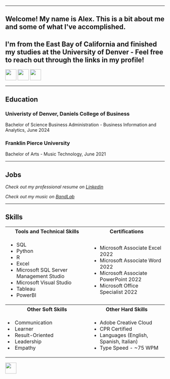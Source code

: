 <a name="top"></a>
<hr>

## Welcome! My name is Alex. This is a bit about me and some of what I've accomplished.
## I'm from the East Bay of California and finished my studies at the University of Denver - Feel free to reach out through the links in my profile!
[<img src="https://user-images.githubusercontent.com/91146906/162140860-bfb69654-5603-49bd-a7a1-a836ab1c772c.svg" height="35"/>](#education)
[<img src="https://user-images.githubusercontent.com/91146906/162140921-207cd392-cfe5-40e6-a84e-0a16e19e405a.svg" height="35"/>](#profExp)
[<img src="https://user-images.githubusercontent.com/91146906/162140965-cf707805-9abd-43f7-8314-4f96794c44dc.svg" height="35"/>](#skills)

<a name="education"></a>
<hr>

## Education
### Univeristy of Denver, Daniels College of Business
Bachelor of Science Business Administration - Business Information and Analytics, June 2024

### Franklin Pierce University
Bachelor of Arts - Music Technology, June 2021

<a name="profExp"></a>
<hr>

## Jobs
<i>Check out my professional resume on [Linkedin](https://www.linkedin.com/in/alexmoirano/)</i>

<i>Check out my music on [BandLab](https://www.bandlab.com/anthembandlab)</i>

<a name="skills"></a>
<hr>

## Skills

<table>
  <tr>
    <th>Tools and Technical Skills</th>
    <th>Certifications</th>
  </tr>
  <tr>
    <td>
     <ul>
        <li>SQL</li>
        <li>Python</li>
        <li>R</li>
        <li>Excel</li>
        <li>Microsoft SQL Server Management Studio</li>
        <li>Microsoft Visual Studio</li>
        <li>Tableau</li>
       <li>PowerBI</li>
      </ul>
    </td>
    <td>
     <ul>
        <li>Microsoft Associate Excel 2022</a></li>
        <li>Microsoft Associate Word 2022</a></li>
        <li>Microsoft Associate PowerPoint 2022</a></li>
       <li>Microsoft Office Specialist 2022</a></li>
      </ul>
    </td>
  </tr>
  <tr>
    <th>Other Soft Skills</th>
    <th>Other Hard Skills</th>
 </tr>
 <tr>
   <td>
        <li>Communication</li>
        <li>Learner</li>
        <li>Result-Oriented</li>
        <li>Leadership</li>
        <li>Empathy</li>
   </td>
   <td>
     <ul>
        <li>Adobe Creative Cloud</li>
        <li>CPR Certified</li>
       <li>Languages (English, Spanish, Italian)</li>
       <li>Type Speed - ~75 WPM</li>
     </ul>
   </td>
 </tr>
</table>

[<img src="https://user-images.githubusercontent.com/91146906/152072378-b0168a2d-e85c-47c6-a272-fcfb3f6a44ae.svg" height="35"/>](#top)
